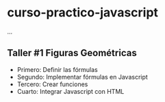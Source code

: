 # curso-practico-javascript

...

## Taller #1 Figuras Geométricas

- Primero: Definir las fórmulas
- Segundo: Implementar fórmulas en Javascript
- Tercero: Crear funciones
- Cuarto: Integrar Javascript con HTML